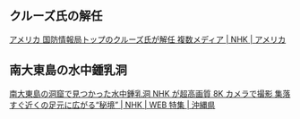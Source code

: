 ## クルーズ氏の解任

[アメリカ 国防情報局トップのクルーズ氏が解任 複数メディア | NHK | アメリカ](https://www3.nhk.or.jp/news/html/20250823/k10014901491000.html)

## 南大東島の水中鍾乳洞

[南大東島の洞窟で見つかった水中鍾乳洞 NHK が超高画質 8K カメラで撮影 集落すぐ近くの足元に広がる“秘境” | NHK | WEB 特集 | 沖縄県](https://www3.nhk.or.jp/news/html/20250821/k10014898671000.html)
